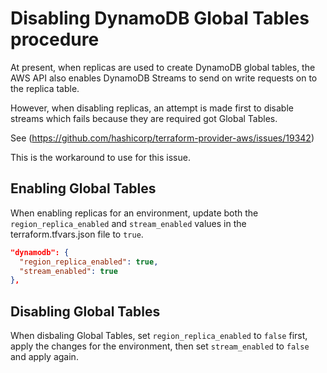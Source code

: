 # Disabling DynamoDB Global Tables procedure

At present, when replicas are used to create DynamoDB global tables, the AWS API also enables DynamoDB Streams to send on write requests on to the replica table.

However, when disabling replicas, an attempt is made first to disable streams which fails because they are required got Global Tables.

See (https://github.com/hashicorp/terraform-provider-aws/issues/19342)

This is the workaround to use for this issue.

## Enabling Global Tables

When enabling replicas for an environment, update both the `region_replica_enabled` and `stream_enabled` values in the terraform.tfvars.json file to `true`.

```json
"dynamodb": {
  "region_replica_enabled": true,
  "stream_enabled": true
},
```

## Disabling Global Tables

When disbaling Global Tables, set `region_replica_enabled` to `false` first, apply the changes for the environment, then set `stream_enabled` to `false` and apply again.
